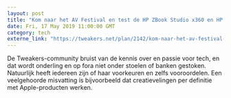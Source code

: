 ```yaml
---
layout: post
title: "​Kom naar het AV Festival en test de HP ZBook Studio x360 en HP Z4"
date: Fri, 17 May 2019 11:00:00 GMT
category: tech
externe_link: "https://tweakers.net/plan/2142/kom-naar-het-av-festival-en-test-de-hp-zbook-studio-x360-en-hp-z4.html"
---
```


De Tweakers-community bruist van de kennis over en passie voor tech, en dat wordt onderling en op fora niet onder stoelen of banken gestoken. Natuurlijk h​​eeft iedereen zijn of haar voorkeuren en zelfs vooroordelen. Een veelgehoorde misvatting is bijvoorbeeld dat creatievelingen per definitie met Apple-producten werken.<img src="http://feeds.feedburner.com/~r/tweakers/mixed/~4/DW8apADZNw0" height="1" width="1" alt=""/>
